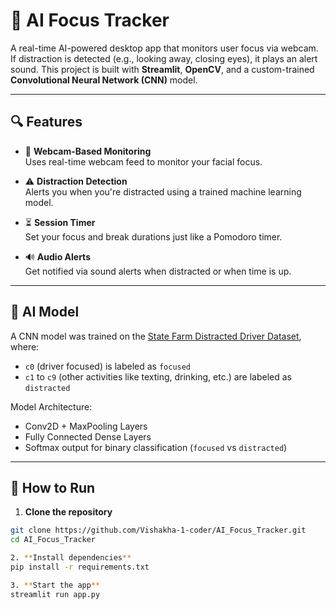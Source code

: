 # 🧠 AI Focus Tracker

A real-time AI-powered desktop app that monitors user focus via webcam. If distraction is detected (e.g., looking away, closing eyes), it plays an alert sound. This project is built with **Streamlit**, **OpenCV**, and a custom-trained **Convolutional Neural Network (CNN)** model.

---

## 🔍 Features

- 📸 **Webcam-Based Monitoring**  
  Uses real-time webcam feed to monitor your facial focus.

- ⚠️ **Distraction Detection**  
  Alerts you when you're distracted using a trained machine learning model.

- ⏳ **Session Timer**  
  Set your focus and break durations just like a Pomodoro timer.

- 🔊 **Audio Alerts**  
  Get notified via sound alerts when distracted or when time is up.

---

## 🧠 AI Model

A CNN model was trained on the [State Farm Distracted Driver Dataset](https://www.kaggle.com/competitions/state-farm-distracted-driver-detection/data), where:
- `c0` (driver focused) is labeled as `focused`
- `c1` to `c9` (other activities like texting, drinking, etc.) are labeled as `distracted`

Model Architecture:
- Conv2D + MaxPooling Layers
- Fully Connected Dense Layers
- Softmax output for binary classification (`focused` vs `distracted`)

---

## 🚀 How to Run

1. **Clone the repository**
```bash
git clone https://github.com/Vishakha-1-coder/AI_Focus_Tracker.git
cd AI_Focus_Tracker

2. **Install dependencies**
pip install -r requirements.txt

3. **Start the app**
streamlit run app.py

